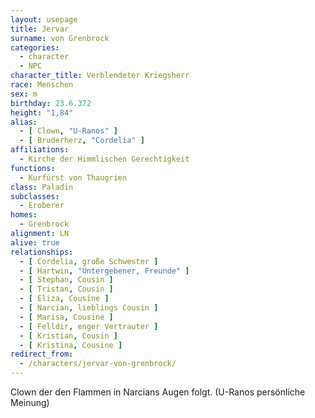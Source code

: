 ```yaml
---
layout: usepage
title: Jervar
surname: von Grenbrock
categories:
  - character
  - NPC
character_title: Verblendeter Kriegsherr
race: Menschen
sex: m
birthday: 23.6.372
height: "1,84"
alias:
  - [ Clown, "U-Ranos" ]
  - [ Bruderherz, "Cordelia" ]
affiliations:
  - Kirche der Himmlischen Gerechtigkeit
functions:
  - Kurfürst von Thaugrien
class: Paladin
subclasses:
  - Eroberer
homes:
  - Grenbrock
alignment: LN
alive: true
relationships:
  - [ Cordelia, große Schwester ]
  - [ Hartwin, "Untergebener, Freunde" ]
  - [ Stephan, Cousin ]
  - [ Tristan, Cousin ]
  - [ Eliza, Cousine ]
  - [ Narcian, lieblings Cousin ]
  - [ Marisa, Cousine ]
  - [ Felldir, enger Vertrauter ]
  - [ Kristian, Cousin ]
  - [ Kristina, Cousine ]
redirect_from:
  - /characters/jervar-von-grenbrock/
---
```


Clown der den Flammen in Narcians Augen folgt. (U-Ranos persönliche Meinung)
